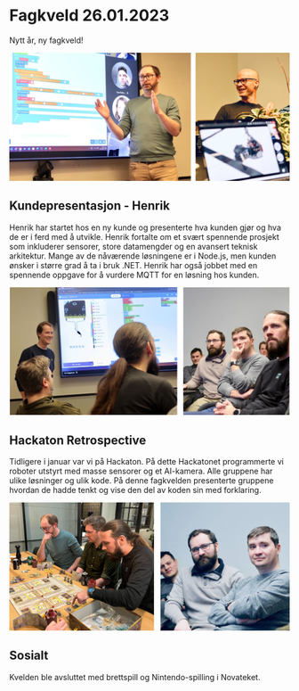 # Fagkveld 26.01.2023

Nytt år, ny fagkveld!

![Bilde fra fagkveld](https://github.com/novanet/fagkvelder/blob/master/docs/20230126/content/fag1.png)

## Kundepresentasjon - Henrik

Henrik har startet hos en ny kunde og presenterte hva kunden gjør og hva de er i ferd med å utvikle. Henrik fortalte om et svært spennende prosjekt som inkluderer sensorer, store datamengder og en avansert teknisk arkitektur. Mange av de nåværende løsningene er i Node.js, men kunden ønsker i større grad å ta i bruk .NET. Henrik har også jobbet med en spennende oppgave for å vurdere MQTT for en løsning hos kunden.

![Bilde fra fagkveld](https://github.com/novanet/fagkvelder/blob/master/docs/20230126/content/fag2.png)

## Hackaton Retrospective

Tidligere i januar var vi på Hackaton. På dette Hackatonet programmerte vi roboter utstyrt med masse sensorer og et AI-kamera. Alle gruppene har ulike løsninger og ulik kode. På denne fagkvelden presenterte gruppene hvordan de hadde tenkt og vise den del av koden sin med forklaring.

![Bilde fra fagkveld](https://github.com/novanet/fagkvelder/blob/master/docs/20230126/content/fag3.png)

## Sosialt

Kvelden ble avsluttet med brettspill og Nintendo-spilling i Novateket.
